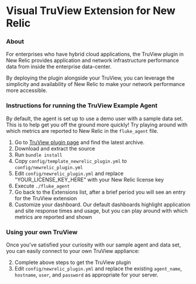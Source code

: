 Visual TruView Extension for New Relic
=================

### About
For enterprises who have hybrid cloud applications, the TruView plugin in New Relic provides application and network infrastructure performance data from inside the enterprise data-center.

By deploying the plugin alongside your TruView, you can leverage the simplicity and availability of New Relic to make your network performance more accessible.

### Instructions for running the TruView Example Agent

By default, the agent is set up to use a demo user with a sample data set. This is to help get you off the ground more quickly! Try playing around with which metrics are reported to New Relic in the `fluke_agent` file.

1. Go to <a href="https://github.com/newrelic-platform/flukenetworks_truview_extension" target="_blank">TruView plugin page</a> and find the latest archive.
1. Download and extract the source
1. Run `bundle install`
1. Copy `config/template_newrelic_plugin.yml` to `config/newrelic_plugin.yml`
1. Edit `config/newrelic_plugin.yml` and replace "YOUR_LICENSE_KEY_HERE" with your New Relic license key
1. Execute `./fluke_agent`
1. Go back to the Extensions list, after a brief period you will see an entry for the TruView extension
1. Customize your dashboard. Our default dashboards highlight application and site response times and usage, but you can play around with which metrics are reported and shown

### Using your own TruView

Once you've satisfied your curiosity with our sample agent and data set, you can easily connect to your own TruView appliance:

2. Complete above steps to get the TruView plugin
2. Edit `config/newrelic_plugin.yml` and replace the existing `agent_name`, `hostname`, `user`, and `password` as appropriate for your server.
